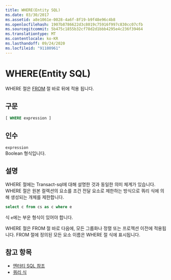 ```yaml
---
title: WHERE(Entity SQL)
ms.date: 03/30/2017
ms.assetid: a8e1061e-0028-4a6f-8f19-b9f48e96c4b8
ms.openlocfilehash: 1907b8786622d3c8019c75916f997c830cc07cfb
ms.sourcegitcommit: 5b475c1855b32cf78d2d1bbb4295e4c236f39464
ms.translationtype: MT
ms.contentlocale: ko-KR
ms.lasthandoff: 09/24/2020
ms.locfileid: "91180961"
---
```

# <a name="where-entity-sql"></a>WHERE(Entity SQL)

WHERE 절은 [FROM](from-entity-sql.md) 절 바로 뒤에 적용 됩니다.  
  
## <a name="syntax"></a>구문  
  
```sql  
[ WHERE expression ]  
```  
  
## <a name="arguments"></a>인수  

 `expression`  
 Boolean 형식입니다.  
  
## <a name="remarks"></a>설명  

 WHERE 절에는 Transact-sql에 대해 설명한 것과 동일한 의미 체계가 있습니다. WHERE 절은 원본 컬렉션의 요소를 조건 전달 요소로 제한하는 방식으로 쿼리 식에 의해 생성되는 개체를 제한합니다.  
  
```sql  
select c from cs as c where e  
```  
  
 식 `e`에는 부운 형식이 있어야 합니다.  
  
 WHERE 절은 FROM 절 바로 다음에, 모든 그룹화나 정렬 또는 프로젝션 이전에 적용됩니다. FROM 절에 정의된 모든 요소 이름은 WHERE 절 식에 표시됩니다.  
  
## <a name="see-also"></a>참고 항목

- [엔터티 SQL 참조](entity-sql-reference.md)
- [쿼리 식](query-expressions-entity-sql.md)
